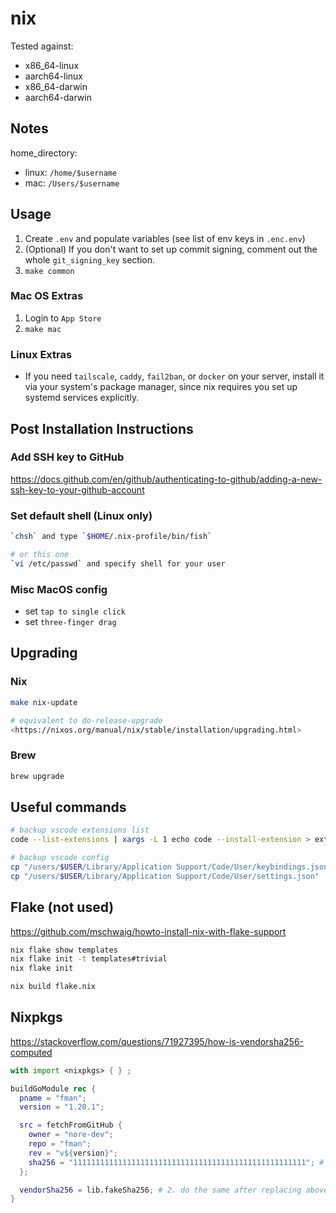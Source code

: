 # nix

Tested against:

- x86_64-linux
- aarch64-linux
- x86_64-darwin
- aarch64-darwin

## Notes

home_directory:

- linux: `/home/$username`
- mac: `/Users/$username`

## Usage

1. Create `.env` and populate variables (see list of env keys in `.enc.env`)
2. (Optional) If you don't want to set up commit signing, comment out the whole `git_signing_key` section.
3. `make common`

### Mac OS Extras

1. Login to `App Store`
2. `make mac`

### Linux Extras

- If you need `tailscale`, `caddy`, `fail2ban`, or `docker` on your server, install it via your system's package manager, since nix requires you set up systemd services explicitly.
<!-- - If you want to use a local apt repo: `sed -i 's#http://ports.ubuntu.com/ubuntu-ports#http://th.archive.ubuntu.com/ubuntu#g' /etc/apt/sources.list` -->

## Post Installation Instructions

### Add SSH key to GitHub

<https://docs.github.com/en/github/authenticating-to-github/adding-a-new-ssh-key-to-your-github-account>

### Set default shell (Linux only)

```bash
`chsh` and type `$HOME/.nix-profile/bin/fish`

# or this one
`vi /etc/passwd` and specify shell for your user
```

<!-- ### Set iTerm2 config (Mac only)

- Import iTerm2 config (`config/iterm-config.json`)
- Preferences > Profile > General > Command, select `Custom Shell` from drop-down menu, and set value to `/Users/$USER/.nix-profile/bin/fish` # replace `$USER` with your username
- Preferences > general > profiles > general > working directory > select `Reuse previous session's directory`
- Preferences > Profile > Text > Font > select `MesloLGS Nerd Font Mono` -->

### Misc MacOS config

- set `tap to single click`
- set `three-finger drag`

## Upgrading

### Nix

```bash
make nix-update

# equivalent to do-release-upgrade
<https://nixos.org/manual/nix/stable/installation/upgrading.html>
```

### Brew

```bash
brew upgrade
```

## Useful commands

```bash
# backup vscode extensions list
code --list-extensions | xargs -L 1 echo code --install-extension > ext_install.sh

# backup vscode config
cp "/users/$USER/Library/Application Support/Code/User/keybindings.json" .
cp "/users/$USER/Library/Application Support/Code/User/settings.json" .
```

## Flake (not used)

<https://github.com/mschwaig/howto-install-nix-with-flake-support>

```bash
nix flake show templates
nix flake init -t templates#trivial
nix flake init

nix build flake.nix
```

## Nixpkgs

<https://stackoverflow.com/questions/71927395/how-is-vendorsha256-computed>

```nix
with import <nixpkgs> { } ;

buildGoModule rec {
  pname = "fman";
  version = "1.20.1";

  src = fetchFromGitHub {
    owner = "nore-dev";
    repo = "fman";
    rev = "v${version}";
    sha256 = "1111111111111111111111111111111111111111111111111111"; # 1. replace with actual value from run logs
  };

  vendorSha256 = lib.fakeSha256; # 2. do the same after replacing above sha
}
```
